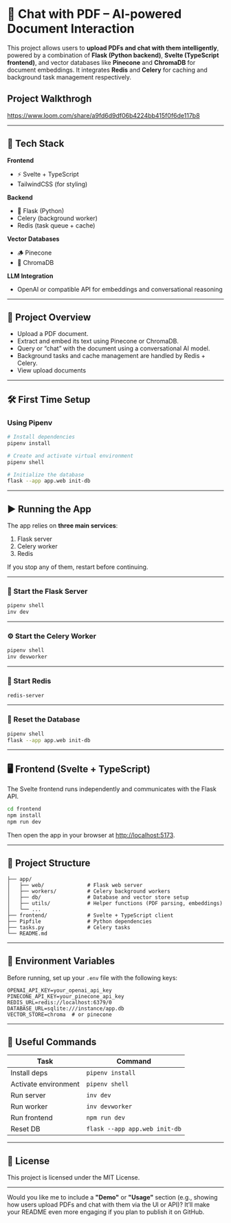 

# 🧠 Chat with PDF – AI-powered Document Interaction

This project allows users to **upload PDFs and chat with them intelligently**, powered by a combination of **Flask (Python backend)**, **Svelte (TypeScript frontend)**, and vector databases like **Pinecone** and **ChromaDB** for document embeddings.
It integrates **Redis** and **Celery** for caching and background task management respectively.


## Project Walkthrogh

https://www.loom.com/share/a9fd6d9df06b4224bb415f0f6de117b8

---

## 🚀 Tech Stack

**Frontend**

* ⚡ Svelte + TypeScript
* TailwindCSS (for styling)

**Backend**

* 🐍 Flask (Python)
* Celery (background worker)
* Redis (task queue + cache)

**Vector Databases**

* 🪵 Pinecone
* 🧩 ChromaDB

**LLM Integration**

* OpenAI or compatible API for embeddings and conversational reasoning

---

## 🧩 Project Overview

* Upload a PDF document.
* Extract and embed its text using Pinecone or ChromaDB.
* Query or “chat” with the document using a conversational AI model.
* Background tasks and cache management are handled by Redis + Celery.
* View upload documents

---

## 🛠️ First Time Setup

### Using Pipenv

```bash
# Install dependencies
pipenv install

# Create and activate virtual environment
pipenv shell

# Initialize the database
flask --app app.web init-db
```

---

## ▶️ Running the App

The app relies on **three main services**:

1. Flask server
2. Celery worker
3. Redis

If you stop any of them, restart before continuing.

---

### 🧩 Start the Flask Server

```bash
pipenv shell
inv dev
```

---

### ⚙️ Start the Celery Worker

```bash
pipenv shell
inv devworker
```

---

### 🧠 Start Redis

```bash
redis-server
```

---

### 🔄 Reset the Database

```bash
pipenv shell
flask --app app.web init-db
```

---

## 🖥️ Frontend (Svelte + TypeScript)

The Svelte frontend runs independently and communicates with the Flask API.

```bash
cd frontend
npm install
npm run dev
```

Then open the app in your browser at [http://localhost:5173](http://localhost:5173).

---

## 📁 Project Structure

```
├── app/
│   ├── web/              # Flask web server
│   ├── workers/          # Celery background workers
│   ├── db/               # Database and vector store setup
│   ├── utils/            # Helper functions (PDF parsing, embeddings)
│   └── ...
├── frontend/             # Svelte + TypeScript client
├── Pipfile               # Python dependencies
├── tasks.py              # Celery tasks
└── README.md
```

---

## 🧪 Environment Variables

Before running, set up your `.env` file with the following keys:

```
OPENAI_API_KEY=your_openai_api_key
PINECONE_API_KEY=your_pinecone_api_key
REDIS_URL=redis://localhost:6379/0
DATABASE_URL=sqlite:///instance/app.db
VECTOR_STORE=chroma  # or pinecone
```

---

## 🧰 Useful Commands

| Task                 | Command                       |
| -------------------- | ----------------------------- |
| Install deps         | `pipenv install`              |
| Activate environment | `pipenv shell`                |
| Run server           | `inv dev`                     |
| Run worker           | `inv devworker`               |
| Run frontend         | `npm run dev`                 |
| Reset DB             | `flask --app app.web init-db` |

---

## 📄 License

This project is licensed under the MIT License.

---

Would you like me to include a **"Demo"** or **"Usage"** section (e.g., showing how users upload PDFs and chat with them via the UI or API)?
It’ll make your README even more engaging if you plan to publish it on GitHub.
